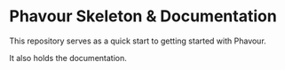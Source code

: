 Phavour Skeleton & Documentation
================================

This repository serves as a quick start to getting started with Phavour.

It also holds the documentation.